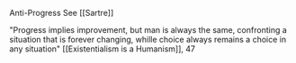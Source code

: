 Anti-Progress
See [[Sartre]]

"Progress implies improvement, but man is always the same, confronting a situation that is forever changing, whille choice always remains a choice in any situation" [[Existentialism is a Humanism]], 47
